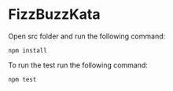 # FizzBuzzKata

Open src folder and run the following command:

```
npm install
````

To run the test run the following command:

````
npm test
````